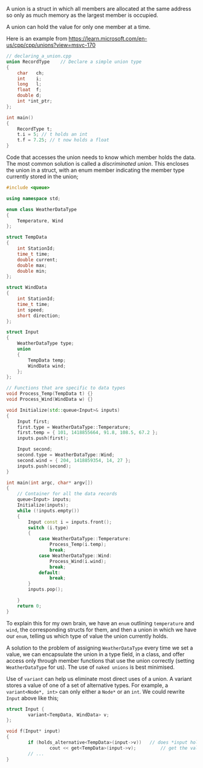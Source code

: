 A union is a struct in which all members are allocated at the same address so only as much memory as the largest member is occupied. 

A union can hold the value for only one member at a time. 

Here is an example from https://learn.microsoft.com/en-us/cpp/cpp/unions?view=msvc-170

```c++
// declaring_a_union.cpp
union RecordType    // Declare a simple union type
{
    char   ch;
    int    i;
    long   l;
    float  f;
    double d;
    int *int_ptr;
};

int main()
{
    RecordType t;
    t.i = 5; // t holds an int
    t.f = 7.25; // t now holds a float
}
```

Code that accesses the union needs to know which member holds the data. The most common solution is called a _discriminated union_. This encloses the union in a struct, with an enum member indicating the member type currently stored in the union;

```c++
#include <queue>

using namespace std;

enum class WeatherDataType
{
    Temperature, Wind
};

struct TempData
{
    int StationId;
    time_t time;
    double current;
    double max;
    double min;
};

struct WindData
{
    int StationId;
    time_t time;
    int speed;
    short direction;
};

struct Input
{
    WeatherDataType type;
    union
    {
        TempData temp;
        WindData wind;
    };
};

// Functions that are specific to data types
void Process_Temp(TempData t) {}
void Process_Wind(WindData w) {}

void Initialize(std::queue<Input>& inputs)
{
    Input first;
    first.type = WeatherDataType::Temperature;
    first.temp = { 101, 1418855664, 91.8, 108.5, 67.2 };
    inputs.push(first);

    Input second;
    second.type = WeatherDataType::Wind;
    second.wind = { 204, 1418859354, 14, 27 };
    inputs.push(second);
}

int main(int argc, char* argv[])
{
    // Container for all the data records
    queue<Input> inputs;
    Initialize(inputs);
    while (!inputs.empty())
    {
        Input const i = inputs.front();
        switch (i.type)
        {
            case WeatherDataType::Temperature:
                Process_Temp(i.temp);
                break;
            case WeatherDataType::Wind:
                Process_Wind(i.wind);
                break;
            default:
                break;
        }
        inputs.pop();

    }
    return 0;
}
```

To explain this for my own brain, we have an `enum` outlining `temperature` and `wind`, the corresponding structs for them, and then a union in which we have our `enum`, telling us which type of value the union currently holds.

A solution to the problem of assigning `WeatherDataType` every time we set a value, we can encapsulate the union in a type field, in a class, and offer access only through member functions that use the union correctly (setting `WeatherDataType` for us). The use of `naked unions` is best minimised. 

Use of `variant` can help us eliminate most direct uses of a union. A variant stores a value of one of a set of alternative types. For example, a `variant<Node*, int>` can only either a `Node*` or an `int`. We could rewrite `Input` above like this;

```c++
struct Input {
        variant<TempData, WindData> v;
};

void f(Input* input)
{
        if (holds_alternative<TempData>(input->v))   // does *input hold TempData? (see §15.4.1)
                cout << get<TempData>(input->v);         // get the value
        // ...
}
```

